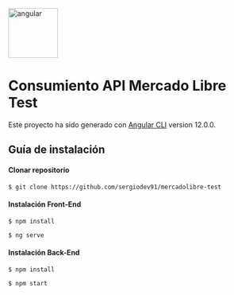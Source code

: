 <img src="https://github.com/srojas091/angular-listar-productos/blob/master/src/assets/images/angular.png" alt="angular" width="100" height="100">

# Consumiento API Mercado Libre Test

Este proyecto ha sido generado con [Angular CLI](https://github.com/angular/angular-cli) version 12.0.0.

## Guía de instalación

#### Clonar repositorio
```
$ git clone https://github.com/sergiodev91/mercadolibre-test
```

#### Instalación Front-End
```
$ npm install
```
```
$ ng serve
```

#### Instalación Back-End
```
$ npm install
```
```
$ npm start
```
